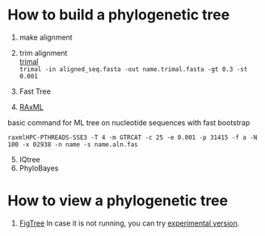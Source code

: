 # How to build a phylogenetic tree

1. make alignment
2. trim alignment  
[trimal](http://trimal.cgenomics.org)  
`trimal -in aligned_seq.fasta -out name.trimal.fasta -gt 0.3 -st 0.001`

3. Fast Tree
4. [RAxML](https://sco.h-its.org/exelixis/web/software/raxml/hands_on.html)  

basic command for ML tree on nucleotide sequences with fast bootstrap  

`raxmlHPC-PTHREADS-SSE3 -T 4 -m GTRCAT -c 25 -e 0.001 -p 31415 -f a -N 100 -x 02938 -n name -s name.aln.fas`

5. IQtree
6. PhyloBayes


# How to view a phylogenetic tree

1. [FigTree](http://tree.bio.ed.ac.uk/software/figtree/)
In case it is not running, you can try [experimental version](https://github.com/rambaut/figtree/releases/tag/v1.4.4pre20171111).
